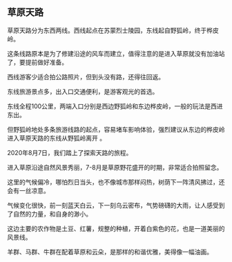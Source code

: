 ## 草原天路

草原天路分为东西两线。西线起点在苏蒙烈士陵园，东线起自野狐岭，终于桦皮岭。

这条线路原本是为了修建沿途的风车而建立，值得注意的是进入草原就没有加油站了，要提前做好准备。

西线游客少适合拍公路照片，但到头没有路，还得往回返。

东线旅游景点多，出入口交通便利，是游客观光的首选。

东线全程100公里，两端入口分别是西边野狐岭和东边桦皮岭，一般的玩法是西进东出。

但野狐岭地处多条旅游线路的起点，容易堵车影响体验，强烈建议从东边的桦皮岭进入草原天路的东线从野狐岭离开 。

2020年8月7日，我们踏上了探索天路的旅程。

进入草原沿途自然风景秀丽，7-8月是草原野花盛开的时期，非常适合拍照留念。

这里的气候偏冷，哪怕烈日当头，也不像城市那样闷热，树荫下一阵清风拂过，还会有一丝凉意。

气候变化很快，前一刻蓝天白云，下一刻乌云密布，气势磅礴的大雨，让人感受到了自然的力量，和自身的渺小。

这边主要的农作物是土豆、红薯，规整的种植，开着白紫色的花，也是一道美丽的风景线。

羊群、马群、牛群在配着草原和云朵，是那样的和谐优雅，美得像一幅油画。 


